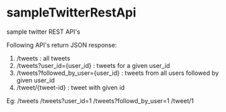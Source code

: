 # sampleTwitterRestApi
sample twitter REST API's

Following API's return JSON response:
1. /tweets : all tweets
2. /tweets?user_id={user_id} : tweets for a given user_id
3. /tweets?followed_by_user={user_id} : tweets from all users followed by given user_id
4. /tweet/{tweet-id} : tweet with given id


Eg: 
/tweets
/tweets?user_id=1
/tweets?followd_by_user=1
/tweet/1

